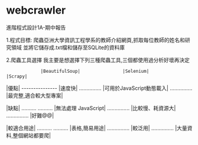 # webcrawler
進階程式設計1A-期中報告

1.程式目標:
爬蟲亞洲大學資訊工程學系的教師介紹網頁,抓取每位教師的姓名和研究領域
並將它儲存成.txt檔和儲存至SQLite的資料庫

2.爬蟲工具選擇
我主要是想選擇下列三種爬蟲工具,三個都使用過分析好壞再決定

                 |BeautifulSoup|                |Selenium|               |Scrapy|
|優點|    ---------------       |速度快|      ...............          |可用於JavaScript動態載入|    ............... |最完整,適合較大型專案|

|缺點|     ..........   ..........     |無法處理 JavaScript|      ...............          |比較慢、耗資源大|               ...............       |好難@@|
 
|較適合用途|    ..........  ..........     |表格,簡易用途|         ...............                  |較泛用|                ...............        |大量資料,整個網站都要爬|
